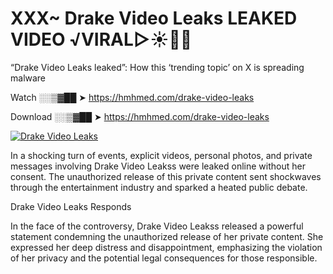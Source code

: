 # XXX~ Drake Video Leaks LEAKED VIDEO ️√VIRAL▷☀️👄💥

“Drake Video Leaks leaked”: How this ‘trending topic’ on X is spreading malware

Watch ░░▒▓██ ➤ https://hmhmed.com/drake-video-leaks

Download ░░▒▓██ ➤ https://hmhmed.com/drake-video-leaks

[![Drake Video Leaks](https://i.imgur.com/dJHk4Zq.gif)](https://hmhmed.com/drake-video-leaks)

In a shocking turn of events, explicit videos, personal photos, and private messages involving Drake Video Leakss were leaked online without her consent. The unauthorized release of this private content sent shockwaves through the entertainment industry and sparked a heated public debate.

Drake Video Leaks Responds

In the face of the controversy, Drake Video Leakss released a powerful statement condemning the unauthorized release of her private content. She expressed her deep distress and disappointment, emphasizing the violation of her privacy and the potential legal consequences for those responsible.